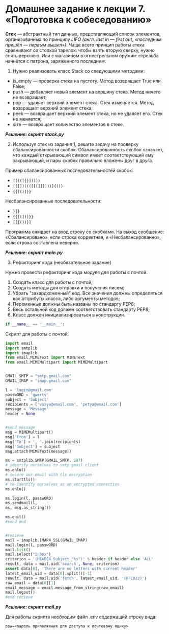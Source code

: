 # Домашнее задание к лекции 7. «Подготовка к собеседованию»**Стек** — абстрактный тип данных, представляющий список элементов, организованных по принципу *LIFO (англ. last in — first out, «последним пришёл — первым вышел»)*. Чаще всего принцип работы стека сравнивают со стопкой тарелок: чтобы взять вторую сверху, нужно снять верхнюю. Или с магазином в огнестрельном оружии: стрельба начнётся с патрона, заряженного последним.1. Нужно реализовать класс Stack со следующими методами:- is_empty — проверка стека на пустоту. Метод возвращает True или False;- push — добавляет новый элемент на вершину стека. Метод ничего не возвращает;- pop — удаляет верхний элемент стека. Стек изменяется. Метод возвращает верхний элемент стека;- peek — возвращает верхний элемент стека, но не удаляет его. Стек не меняется;- size — возвращает количество элементов в стеке.***Решение: скрипт stack.py***2. Используя стек из задания 1, решите задачу на проверку сбалансированности скобок. Сбалансированность скобок означает, что каждый открывающий символ имеет соответствующий ему закрывающий, и пары скобок правильно вложены друг в друга.Пример сбалансированных последовательностей скобок:- ```(((([{}]))))```- ```[([])((([[[]]])))]{()}```- ```{{[()]}}```Несбалансированные последовательности:- ```}{}```- ```{{[(])]}}```- ```[[{())}]```Программа ожидает на вход строку со скобками. На выход сообщение: «Сбалансировано», если строка корректная, и «Несбалансированно», если строка составлена неверно.***Решение: скрипт main.py***3. Рефакторинг кода (необязательное задание)Нужно провести рефакторинг кода модуля для работы с почтой.1. Создать класс для работы с почтой;2. Создать методы для отправки и получения писем;3. Убрать "захардкоженный" код. Все значения должны определяться как аттрибуты класса, либо аргументы методов;4. Переменные должны быть названы по стандарту PEP8;5. Весь остальной код должен соответствовать стандарту PEP8;6. Класс должен инициализироваться в конструкции.```pythonif __name__ == '__main__':```Скрипт для работы с почтой.```pythonimport emailimport smtplibimport imaplibfrom email.MIMEText import MIMETextfrom email.MIMEMultipart import MIMEMultipartGMAIL_SMTP = "smtp.gmail.com"GMAIL_IMAP = "imap.gmail.com"l = 'login@gmail.com'passwORD = 'qwerty'subject = 'Subject'recipients = ['vasya@email.com', 'petya@email.com']message = 'Message'header = None#send messagemsg = MIMEMultipart()msg['From'] = lmsg['To'] = ', '.join(recipients)msg['Subject'] = subjectmsg.attach(MIMEText(message))ms = smtplib.SMTP(GMAIL_SMTP, 587)# identify ourselves to smtp gmail clientms.ehlo()# secure our email with tls encryptionms.starttls()# re-identify ourselves as an encrypted connectionms.ehlo()ms.login(l, passwORD)ms.sendmail(l,ms, msg.as_string())ms.quit()#send end#recievemail = imaplib.IMAP4_SSL(GMAIL_IMAP)mail.login(l, passwORD)mail.list()mail.select("inbox")criterion = '(HEADER Subject "%s")' % header if header else 'ALL'result, data = mail.uid('search', None, criterion)assert data[0], 'There are no letters with current header'latest_email_uid = data[0].split()[-1]result, data = mail.uid('fetch', latest_email_uid, '(RFC822)')raw_email = data[0][1]email_message = email.message_from_string(raw_email)mail.logout()#end recieve```***Решение: скрипт mail.py***Для работы скрипта необходим файл .env содержащий строку вида:```psw=<пароль прилолжения для доступа к почтовому ящику>```